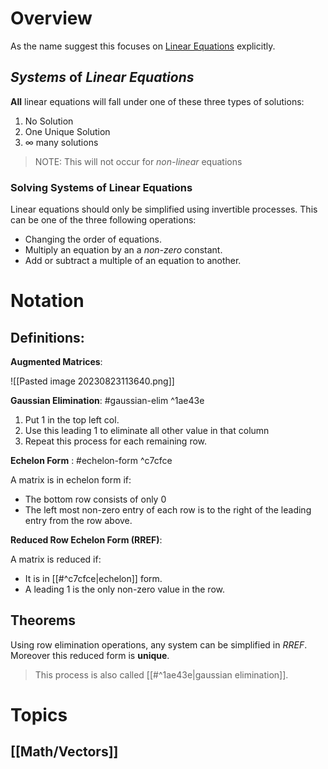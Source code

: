 # Overview

As the name suggest this focuses on [Linear Equations](https://en.wikipedia.org/wiki/Linear_equation) explicitly.

## *Systems* of *Linear Equations*

**All** linear equations will fall under one of these three types of solutions:
1. No Solution
2. One Unique Solution
3. $\infty$ many solutions

> NOTE: This will not occur for *non-linear* equations

### Solving Systems of Linear Equations

Linear equations should only be simplified using invertible processes. This can be one of the three following operations:
- Changing the order of equations.
- Multiply an equation by an a *non-zero* constant.
- Add or subtract a multiple of an equation to another.

# Notation

## Definitions:

**Augmented Matrices**:

![[Pasted image 20230823113640.png]]

**Gaussian Elimination**:
#gaussian-elim ^1ae43e

1. Put 1 in the top left col.
2. Use this leading 1 to eliminate all other value in that column
3. Repeat this process for each remaining row.

**Echelon Form** :
#echelon-form ^c7cfce

A matrix is in echelon form if:
- The bottom row consists of only 0
- The left most non-zero entry of each row is to the right of the leading entry from the row above.

**Reduced Row Echelon Form (RREF)**:

A matrix is reduced if:
- It is in [[#^c7cfce|echelon]] form.
- A leading $1$ is the only non-zero value in the row.

## Theorems

Using  row elimination operations, any system can be simplified in *RREF*. Moreover this reduced form is **unique**.
> This process is also called [[#^1ae43e|gaussian elimination]].

# Topics

## [[Math/Vectors]]